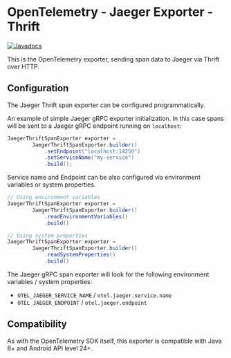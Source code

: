 # OpenTelemetry - Jaeger Exporter - Thrift

[![Javadocs][javadoc-image]][javadoc-url]

This is the OpenTelemetry exporter, sending span data to Jaeger via Thrift over HTTP. 

## Configuration

The Jaeger Thrift span exporter can be configured programmatically.

An example of simple Jaeger gRPC exporter initialization. In this case
spans will be sent to a Jaeger gRPC endpoint running on `localhost`:

```java
JaegerThriftSpanExporter exporter =
        JaegerThriftSpanExporter.builder()
            .setEndpoint("localhost:14250")
            .setServiceName("my-service")
            .build();
```

Service name and Endpoint can be also configured via environment variables or system properties.

```java
// Using environment variables
JaegerThriftSpanExporter exporter = 
        JaegerThriftSpanExporter.builder()
            .readEnvironmentVariables()
            .build()
```

```java
// Using system properties
JaegerThriftSpanExporter exporter = 
        JaegerThriftSpanExporter.builder()
            .readSystemProperties()
            .build()
```

The Jaeger gRPC span exporter will look for the following environment variables / system properties:
* `OTEL_JAEGER_SERVICE_NAME` / `otel.jaeger.service.name`
* `OTEL_JAEGER_ENDPOINT` / `otel.jaeger.endpoint`

## Compatibility

As with the OpenTelemetry SDK itself, this exporter is compatible with Java 8+ and Android API level 24+.

[javadoc-image]: https://www.javadoc.io/badge/io.opentelemetry/opentelemetry-exporters-jaeger.svg
[javadoc-url]: https://www.javadoc.io/doc/io.opentelemetry/opentelemetry-exporters-jaeger
